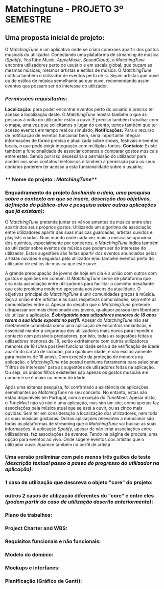 # Matchingtune - PROJETO 3º SEMESTRE 

## **Uma proposta inicial de projeto:**
O _MatchingTune_ é um aplicativo onde se criam conexões apartir dos gostos musicais do utilizador. 
Conectando uma plataforma de streaming de música (_Spotify_, _YouTube Music_, _AppleMusic_, _SoundCloud_),
o _MatchingTune_ encontra utilizadores perto do usuário e em escala global, que ouçam as mesmas músicas, 
mesmos artistas e estilos de música. O _MatchingTune_ notifica também o utilizador de eventos perto de si. 
Sejam artistas que ouve ou de estilos de música semelhante ao que ouve, recomendando assim eventos que possam 
ser do interesse do utilizador.

### ***Permissões requisitadas:***
**Localização:** para poder encontrar eventos perto do usuário é preciso ter acesso a localização deste.
O _MatchingTune_ mostra também o que as pessoas à volta do utilizador estão a ouvir.
É preciso também trabalhar com o mapa, uma vez que solicitamos o lugar do evento, temos também que
ter acesso eventos em tempo real ou simulado; 
  **Notificações:** Para o recurso de notificação de eventos funcionar bem, seria importante integrar informações
de forma precisa e atualizada sobre shows, festivais e eventos locais, o que pode exigir integração com múltiplas fontes;
  **Contatos:** Existe também a funcionalidade de associar contatos e comparar gostos musicais entre estes. 
Sendo por isso necessária a permissão do utilizador para aceder aos seus contatos telefónicos e também a permissão 
para os seus contatos poderem ter acesso a esta funcionalidade sobre o usuário;


### ** Nome do projeto : _MatchingTune_**

###  Enquadramento do projeto _(incluindo a ideia, uma pesquisa sobre o contexto em que se insere, descrição dos objetivos, definição do público-alvo e pesquisa sobre outras aplicações que já existam)_: 
O _MatchingTune_ pretende juntar os vários amantes da música entre eles apartir dos seus próprios gostos. Utilizando um algoritmo de associação entre utilizadores apartir das suas músicas guardadas, artistas ouvidos e playlists criadas. Num mundo onde cada vez mais a música se aproxima dos ouvintes, especialmente por concertos, o _MatchingTune_ indica também ao utilizador sobre eventos de música que podem ser do interesse do utilizador. Estas sugestões são feitas apartir dos eventos anunciados pelos artistas ouvidos e seguidos pelo utilizador e/ou também eventos perto do utilizador de estilos de música que este ouve.  

  A grande preocupação de jovens de hoje em dia é a união com outros com gostos e opiniões em comum. O _MatchingTune_ serve de plataforma que cria esta associação entre utilizadores para facilitar o caminho desafiante que este problema moderno apresenta aos jovens da atualidade. O objetivos principal do _MatchingTune_ é unir comunidades graças à música. Seja a união entre artistas e as suas respetivas comunidades, seja entre as comunidades entre si.
Apesar do desafio que o _MatchingTune_ pretende ultrapassar ser mais direcionado aos jovens, qualquer pessoa tem liberdade de utilizar a aplicação. ***É obrigatório para utlizadores menores de 18 anos terem a sua idade exposta no perfil.*** Apesar do _MatchingTune_ não ser diretamente concebida como uma aplicação de encontros românticos, é essencial manter a segurança dos utilizadores mais novos para impedir o contacto com possiveis predadores, por isto, todas as sugestões feitas a utilizadores menores de 18, serão extritamente com outros utilizadores menores de 18 (Uma possível funcionalidade seria a de verificação de idade apartir do cartão de cidadão, para qualquer idade, e não exclusivamente para maiores de 18 anos). Com exceção da proteção de menores na aplicação, o _MatchingTune_ não possuí nenhuma ferramenta para selecionar "filtros de interesse" para as sugestões de utlizadores feitas na aplicação. Ou seja, os únicos filtros existentes são apenas os gostos musicais em comum e se é maior ou menor de idade.

  Após uma extensa pesquisa, foi confirmado a existência de aplicações semelhantes ao _MatchingTune_ no seu conceito. No entanto, estas não estão disponíveis em Portugal, com a exceção do _TuneMeet_. Apesar disto, o _TuneMeet_ não só não é uma aplicação, mas sim um site, como apenas faz associações pela música atual que se está a ouvir, ou as cinco mais ouvidas. Sem ter em consideração a localização dos utilizadores, nem toda as suas músicas gostadas. Outras aplicações relevantes a mencionar são todas as plataformas de streaming que o _MatchingTune_ vai buscar as suas informações. A aplicação _Spotify_, apesar de não criar associações entre utilizadores, faz associações de eventos. Tendo na página de procura, uma opção para eventos ao vivo. Onde sugere eventos dos artistas que o utilizador ouve. Aparece também no perfil de artista

###  Uma versão preliminar com pelo menos três guiões de teste _(descrição textual passo a passo do progresso do utilizador na aplicação)_:

###  1 caso de utilização que descreva o objeto "core" do projeto:

###  outros 2 casos de utilização diferentes do "core" e entre eles _(podem partir do caso de utilização descrito anteriormente)_:

###  Plano de trabalhos:

###  Project Charter and WBS:

###  Requisitos funcionais e não funcionais:

###  Modelo do domínio:

###  Mockups e interfaces:

###  Planificação (Gráfico de Gantt):
